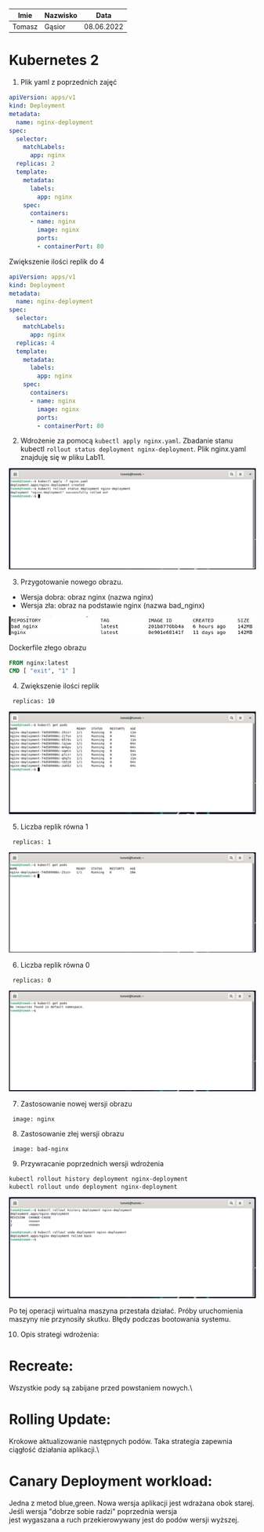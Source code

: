 | Imie   | Nazwisko | Data       |
|--------|----------|------------|
| Tomasz | Gąsior   | 08.06.2022 |

# Kubernetes 2 

1. Plik yaml z poprzednich zajęć 

```yaml
apiVersion: apps/v1
kind: Deployment
metadata:
  name: nginx-deployment
spec:
  selector:
    matchLabels:
      app: nginx
  replicas: 2
  template:
    metadata:
      labels:
        app: nginx
    spec:
      containers:
      - name: nginx
        image: nginx
        ports:
        - containerPort: 80

```

Zwiększenie ilości replik do 4

```yaml
apiVersion: apps/v1
kind: Deployment
metadata:
  name: nginx-deployment
spec:
  selector:
    matchLabels:
      app: nginx
  replicas: 4
  template:
    metadata:
      labels:
        app: nginx
    spec:
      containers:
      - name: nginx
        image: nginx
        ports:
        - containerPort: 80

```

2. Wdrożenie za pomocą ```kubectl apply nginx.yaml```. Zbadanie stanu kubectl ```rollout status deployment nginx-deployment```. Plik nginx.yaml znajduję się w pliku Lab11.

![alt text](1.jpg)

3. Przygotowanie nowego obrazu.
- Wersja dobra: obraz nginx (nazwa nginx)
- Wersja zła: obraz na podstawie nginx (nazwa bad_nginx)

![alt text](2.jpg)

Dockerfile złego obrazu 

```Dockerfile
FROM nginx:latest
CMD [ "exit", "1" ]
```

4. Zwiększenie ilości replik 
```
 replicas: 10
```

![alt text](3.jpg)

5. Liczba replik równa 1
```
 replicas: 1
```

![alt text](4.jpg)

6. Liczba replik równa 0
```
 replicas: 0
```

![alt text](5.jpg)

7. Zastosowanie nowej wersji obrazu
```
 image: nginx
```

8. Zastosowanie złej wersji obrazu
```
 image: bad-nginx
```

9. Przywracanie poprzednich wersji wdrożenia 

```
kubectl rollout history deployment nginx-deployment
kubectl rollout undo deployment nginx-deployment
```

![alt text](6.jpg)

Po tej operacji wirtualna maszyna przestała działać. Próby uruchomienia maszyny nie przynosiły skutku.
Błędy podczas bootowania systemu.

10. Opis strategi wdrożenia:

# Recreate:
  Wszystkie pody są zabijane przed powstaniem nowych.\
# Rolling Update:
  Krokowe aktualizowanie następnych podów. Taka strategia zapewnia ciągłość działania aplikacji.\
# Canary Deployment workload:
  Jedna z metod blue,green. Nowa wersja aplikacji jest wdrażana obok starej. Jeśli wersja "dobrze sobie radzi" poprzednia wersja\
  jest wygaszana a ruch przekierowywany jest do podów wersji wyższej. 
